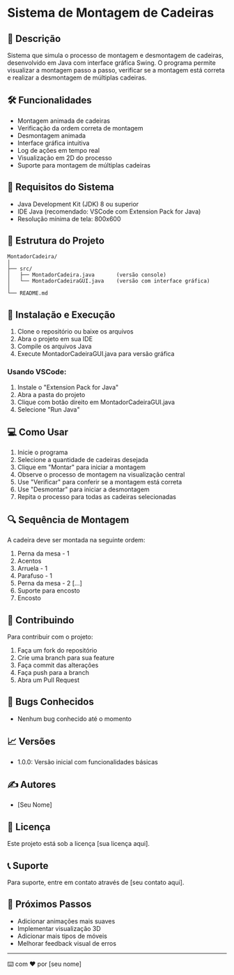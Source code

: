 # Sistema de Montagem de Cadeiras

## 📝 Descrição
Sistema que simula o processo de montagem e desmontagem de cadeiras, desenvolvido em Java com interface gráfica Swing. O programa permite visualizar a montagem passo a passo, verificar se a montagem está correta e realizar a desmontagem de múltiplas cadeiras.

## 🛠️ Funcionalidades
- Montagem animada de cadeiras
- Verificação da ordem correta de montagem
- Desmontagem animada
- Interface gráfica intuitiva
- Log de ações em tempo real
- Visualização em 2D do processo
- Suporte para montagem de múltiplas cadeiras

## 🔧 Requisitos do Sistema
- Java Development Kit (JDK) 8 ou superior
- IDE Java (recomendado: VSCode com Extension Pack for Java)
- Resolução mínima de tela: 800x600

## 📁 Estrutura do Projeto
```
MontadorCadeira/
│
├── src/
│   ├── MontadorCadeira.java       (versão console)
│   └── MontadorCadeiraGUI.java    (versão com interface gráfica)
│
└── README.md
```

## 🚀 Instalação e Execução
1. Clone o repositório ou baixe os arquivos
2. Abra o projeto em sua IDE
3. Compile os arquivos Java
4. Execute MontadorCadeiraGUI.java para versão gráfica

### Usando VSCode:
1. Instale o "Extension Pack for Java"
2. Abra a pasta do projeto
3. Clique com botão direito em MontadorCadeiraGUI.java
4. Selecione "Run Java"

## 💻 Como Usar
1. Inicie o programa
2. Selecione a quantidade de cadeiras desejada
3. Clique em "Montar" para iniciar a montagem
4. Observe o processo de montagem na visualização central
5. Use "Verificar" para conferir se a montagem está correta
6. Use "Desmontar" para iniciar a desmontagem
7. Repita o processo para todas as cadeiras selecionadas

## 🔍 Sequência de Montagem
A cadeira deve ser montada na seguinte ordem:
1. Perna da mesa - 1
2. Acentos
3. Arruela - 1
4. Parafuso - 1
5. Perna da mesa - 2
[...]
17. Suporte para encosto
18. Encosto

## 🤝 Contribuindo
Para contribuir com o projeto:
1. Faça um fork do repositório
2. Crie uma branch para sua feature
3. Faça commit das alterações
4. Faça push para a branch
5. Abra um Pull Request

## 🐛 Bugs Conhecidos
- Nenhum bug conhecido até o momento

## 📈 Versões
- 1.0.0: Versão inicial com funcionalidades básicas

## ✍️ Autores
- [Seu Nome]

## 📄 Licença
Este projeto está sob a licença [sua licença aqui].

## 📞 Suporte
Para suporte, entre em contato através de [seu contato aqui].

## 🔮 Próximos Passos
- Adicionar animações mais suaves
- Implementar visualização 3D
- Adicionar mais tipos de móveis
- Melhorar feedback visual de erros

---
⌨️ com ❤️ por [seu nome]
